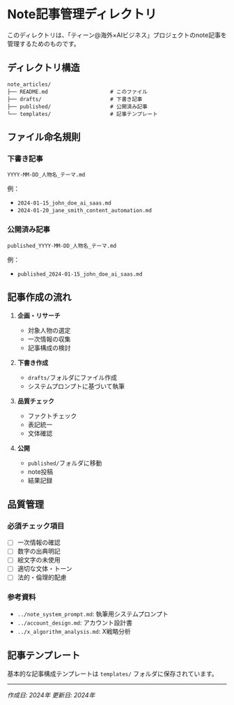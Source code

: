 # Note記事管理ディレクトリ

このディレクトリは、「ティーン@海外×AIビジネス」プロジェクトのnote記事を管理するためのものです。

## ディレクトリ構造

```
note_articles/
├── README.md                    # このファイル
├── drafts/                      # 下書き記事
├── published/                   # 公開済み記事
└── templates/                   # 記事テンプレート
```

## ファイル命名規則

### 下書き記事
```
YYYY-MM-DD_人物名_テーマ.md
```

例：
- `2024-01-15_john_doe_ai_saas.md`
- `2024-01-20_jane_smith_content_automation.md`

### 公開済み記事
```
published_YYYY-MM-DD_人物名_テーマ.md
```

例：
- `published_2024-01-15_john_doe_ai_saas.md`

## 記事作成の流れ

1. **企画・リサーチ**
   - 対象人物の選定
   - 一次情報の収集
   - 記事構成の検討

2. **下書き作成**
   - `drafts/`フォルダにファイル作成
   - システムプロンプトに基づいて執筆

3. **品質チェック**
   - ファクトチェック
   - 表記統一
   - 文体確認

4. **公開**
   - `published/`フォルダに移動
   - note投稿
   - 結果記録

## 品質管理

### 必須チェック項目
- [ ] 一次情報の確認
- [ ] 数字の出典明記
- [ ] 絵文字の未使用
- [ ] 適切な文体・トーン
- [ ] 法的・倫理的配慮

### 参考資料
- `../note_system_prompt.md`: 執筆用システムプロンプト
- `../account_design.md`: アカウント設計書
- `../x_algorithm_analysis.md`: X戦略分析

## 記事テンプレート

基本的な記事構成テンプレートは `templates/` フォルダに保存されています。

---

*作成日: 2024年*
*更新日: 2024年* 